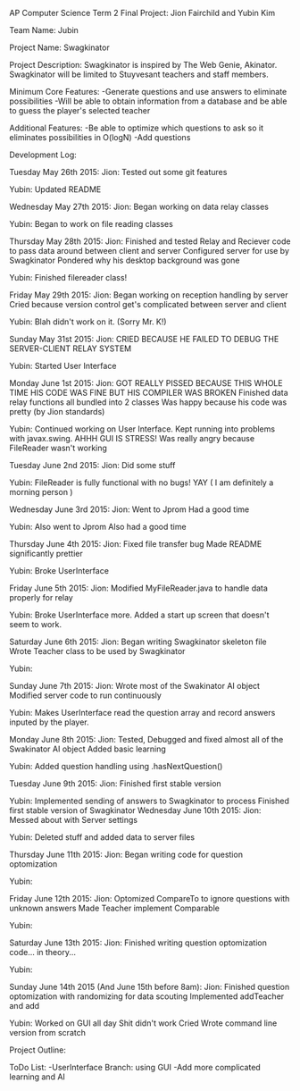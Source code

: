 AP Computer Science Term 2 Final Project: Jion Fairchild and Yubin Kim

Team Name: Jubin

Project Name: Swagkinator

Project Description: Swagkinator is inspired by The Web Genie, Akinator. Swagkinator will be limited to Stuyvesant teachers and staff members.


Minimum Core Features: 
-Generate questions and use answers to eliminate possibilities 
-Will be able to obtain information from a database and be able to guess the player's selected teacher 


Additional Features: 
-Be able to optimize which questions to ask so it eliminates possibilities in O(logN) 
-Add questions


Development Log:

Tuesday May 26th 2015: 
  Jion:  Tested out some git features
  
  Yubin: Updated README

Wednesday May 27th 2015:
  Jion:  Began working on data relay classes
  
  Yubin: Began to work on file reading classes

Thursday May 28th 2015:
  Jion:  Finished and tested Relay and Reciever code to pass data around between client and server
         Configured server for use by Swagkinator
         Pondered why his desktop background was gone
  
  Yubin: Finished filereader class!

Friday May 29th 2015: 
  Jion:  Began working on reception handling by server
  	 Cried because version control get's complicated between server and client
  	
  Yubin: Blah didn't work on it. (Sorry Mr. K!)

Sunday May 31st 2015:
  Jion:  CRIED BECAUSE HE FAILED TO DEBUG THE SERVER-CLIENT RELAY SYSTEM
  
  Yubin: Started User Interface

Monday June 1st 2015:
  Jion:  GOT REALLY PISSED BECAUSE THIS WHOLE TIME HIS CODE WAS FINE BUT HIS COMPILER WAS BROKEN
         Finished data relay functions all bundled into 2 classes
         Was happy because his code was pretty (by Jion standards)
  
  Yubin: Continued working on User Interface. Kept running into problems with javax.swing. AHHH GUI IS STRESS! 
         Was really angry because FileReader wasn't working

Tuesday June 2nd 2015: 
  Jion:  Did some stuff
  
  Yubin: FileReader is fully functional with no bugs! YAY ( I am definitely a morning person )

Wednesday June 3rd 2015:
  Jion:  Went to Jprom
         Had a good time

  Yubin: Also went to Jprom
  	 Also had a good time

Thursday June 4th 2015:
  Jion:  Fixed file transfer bug
  	 Made README significantly prettier

  Yubin: Broke UserInterface

Friday June 5th 2015: 
  Jion:  Modified MyFileReader.java to handle data properly for relay

  Yubin: Broke UserInterface more. Added a start up screen that doesn't seem to work. 

Saturday June 6th 2015:
  Jion:  Began writing Swagkinator skeleton file
         Wrote Teacher class to be used by Swagkinator

  Yubin: 


Sunday June 7th 2015: 
  Jion:  Wrote most of the Swakinator AI object
         Modified server code to run continuously

  Yubin: Makes UserInterface read the question array and record answers inputed by the player.

Monday June 8th 2015:
  Jion:  Tested, Debugged and fixed almost all of the Swakinator AI object
         Added basic learning
         
  Yubin: Added question handling using .hasNextQuestion()

Tuesday June 9th 2015:
  Jion:  Finished first stable version

  Yubin: Implemented sending of answers to Swagkinator to process
  	 Finished first stable version of Swagkinator
Wednesday June 10th 2015:
  Jion:  Messed about with Server settings

  Yubin: Deleted stuff and added data to server files

Thursday June 11th 2015:
  Jion:  Began writing code for question optomization

  Yubin: 

Friday June 12th 2015:
  Jion:  Optomized CompareTo to ignore questions with unknown answers
  	 Made Teacher implement Comparable

  Yubin: 

Saturday June 13th 2015:
  Jion:  Finished writing question optomization code... in theory...

  Yubin: 

Sunday June 14th 2015 (And June 15th before 8am):
  Jion:  Finished question optomization with randomizing for data scouting
  	 Implemented addTeacher and add

  Yubin: Worked on GUI all day
  	 Shit didn't work
	 Cried
	 Wrote command line version from scratch

Project Outline: 

ToDo List: 
-UserInterface Branch: using GUI 
-Add more complicated learning and AI

